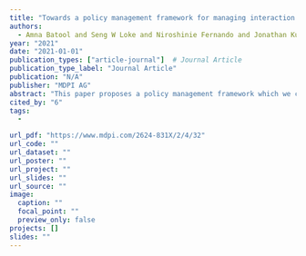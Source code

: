 ```yaml
---
title: "Towards a policy management framework for managing interaction behaviors in IoT collectives"
authors:
  - Amna Batool and Seng W Loke and Niroshinie Fernando and Jonathan Kua
year: "2021"
date: "2021-01-01"
publication_types: ["article-journal"]  # Journal Article
publication_type_label: "Journal Article"
publication: "N/A"
publisher: "MDPI AG"
abstract: "This paper proposes a policy management framework which we call the SANIJO framework. This framework comprises three different types of policy rules that are applicable to smart devices for managing their multiuser–multidevice interactions in IoT collectives, from a socio-ethical perspective. We developed a policy language to help regulate and manage the interaction behaviors of smart internet-connected devices that are being deployed at an increasing rate around the world. The policy rules are classified into Authorization, Obligation, and Prohibition rules and are prototyped in the SANIJO system. We implemented our framework as a collection of mobile apps (running on smartphones) and a robot app (running on the robot). We then illustrate its operation based on an aged care center scenario."
cited_by: "6"
tags:
  - 

url_pdf: "https://www.mdpi.com/2624-831X/2/4/32"
url_code: ""
url_dataset: ""
url_poster: ""
url_project: ""
url_slides: ""
url_source: ""
image:
  caption: ""
  focal_point: ""
  preview_only: false
projects: []
slides: ""
---
```

